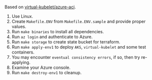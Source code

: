 
Based on [virtual-kubelet/azure-aci](https://github.com/virtual-kubelet/azure-aci/blob/master/README.md).

1. Use Linux.
2. Create `Makefile.ENV` from `Makefile.ENV.sample` and provide proper values.
3. Run `make binaries` to install all dependencies.
4. Run `az login` and authenticate to Azure.
5. Run `make storage` to create state bucket for terraform.
6. Run `make apply-env1` to deploy `AKS`, `virtual-kubelet` and some test containers.
7. You may encounter `eventual consistency errors`, if so, then try re-applying.
8. Examine your Azure console.
9. Run `make destroy-env1` to cleanup.

[//]: # ( vim:set ts=2 sw=2 et syn=markdown: )
